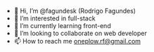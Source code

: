 - 👋 Hi, I’m @fagundesk (Rodrigo Fagundes)
- 👀 I’m interested in full-stack
- 🌱 I’m currently learning front-end
- 💞️ I’m looking to collaborate  on  web developer
- 📫 How to reach me  oneplow.rf@gmail.com

<!---
fagundesk/fagundesk is a ✨ special ✨ repository because its `README.md` (this file) appears on your GitHub profile.
You can click the Preview link to take a look at your changes.
--->
